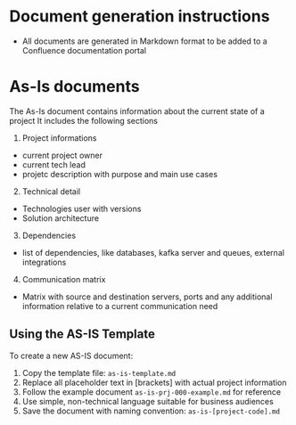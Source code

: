 # Document generation instructions
- All documents are generated in Markdown format to be added to a Confluence documentation portal

# As-Is documents
The As-Is document contains information about the current state of a project 
It includes the following sections
1. Project informations
- current project owner 
- current tech lead
- projetc description with purpose and main use cases
2. Technical detail
- Technologies user with versions
- Solution architecture
3. Dependencies
- list of dependencies, like databases, kafka server and queues, external integrations
4. Communication matrix
- Matrix with source and destination servers, ports and any additional information relative to a current communication need

## Using the AS-IS Template

To create a new AS-IS document:
1. Copy the template file: `as-is-template.md`
2. Replace all placeholder text in [brackets] with actual project information
3. Follow the example document `as-is-prj-000-example.md` for reference
4. Use simple, non-technical language suitable for business audiences
5. Save the document with naming convention: `as-is-[project-code].md`
